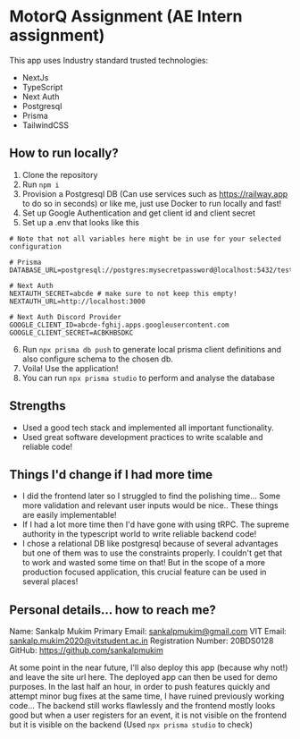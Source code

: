 # MotorQ Assignment (AE Intern assignment)

This app uses Industry standard trusted technologies:

- NextJs
- TypeScript
- Next Auth
- Postgresql
- Prisma
- TailwindCSS

## How to run locally?

1. Clone the repository
2. Run `npm i`
3. Provision a Postgresql DB (Can use services such as <https://railway.app> to do so in seconds) or like me, just use Docker to run locally and fast!
4. Set up Google Authentication and get client id and client secret
5. Set up a .env that looks like this

```
# Note that not all variables here might be in use for your selected configuration

# Prisma
DATABASE_URL=postgresql://postgres:mysecretpassword@localhost:5432/test

# Next Auth
NEXTAUTH_SECRET=abcde # make sure to not keep this empty!
NEXTAUTH_URL=http://localhost:3000

# Next Auth Discord Provider
GOOGLE_CLIENT_ID=abcde-fghij.apps.googleusercontent.com
GOOGLE_CLIENT_SECRET=ACBKHBSDKC
```

6. Run `npx prisma db push` to generate local prisma client definitions and also configure schema to the chosen db.
7. Voila! Use the application!
8. You can run `npx prisma studio` to perform and analyse the database

## Strengths

- Used a good tech stack and implemented all important functionality.
- Used great software development practices to write scalable and reliable code!

## Things I'd change if I had more time

- I did the frontend later so I struggled to find the polishing time... Some more validation and relevant user inputs would be nice.. These things are easily implementable!
- If I had a lot more time then I'd have gone with using tRPC. The supreme authority in the typescript world to write reliable backend code!
- I chose a relational DB like postgresql because of several advantages but one of them was to use the constraints properly. I couldn't get that to work and wasted some time on that! But in the scope of a more production focused application, this crucial feature can be used in several places!
  
## Personal details... how to reach me?

Name: Sankalp Mukim
Primary Email: sankalpmukim@gmail.com
VIT Email: sankalp.mukim2020@vitstudent.ac.in
Registration Number: 20BDS0128
GitHub: <https://github.com/sankalpmukim>

At some point in the near future, I'll also deploy this app (because why not!) and leave the site url here. The deployed app can then be used for demo purposes.
In the last half an hour, in order to push features quickly and attempt minor bug fixes at the same time, I have ruined previously working code...
The backend still works flawlessly and the frontend mostly looks good but when a user registers for an event, it is not visible on the frontend but it is visible on the backend (Used `npx prisma studio` to check)
